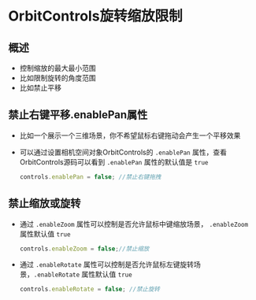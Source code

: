 # OrbitControls旋转缩放限制

## 概述

+ 控制缩放的最大最小范围
+ 比如限制旋转的角度范围
+ 比如禁止平移

## 禁止右键平移.enablePan属性

+ 比如一个展示一个三维场景，你不希望鼠标右键拖动会产生一个平移效果
+ 可以通过设置相机空间对象OrbitControls的 `.enablePan` 属性，查看OrbitControls源码可以看到 `.enablePan` 属性的默认值是 `true`

  ```js
  controls.enablePan = false; //禁止右键拖拽
  ```

## 禁止缩放或旋转

+ 通过 `.enableZoom` 属性可以控制是否允许鼠标中键缩放场景， `.enableZoom` 属性默认值 `true`

  ```js
  controls.enableZoom = false;//禁止缩放
  ```

+ 通过 `.enableRotate` 属性可以控制是否允许鼠标左键旋转场景，`.enableRotate` 属性默认值 `true`

  ```js
  controls.enableRotate = false; //禁止旋转
  ```
